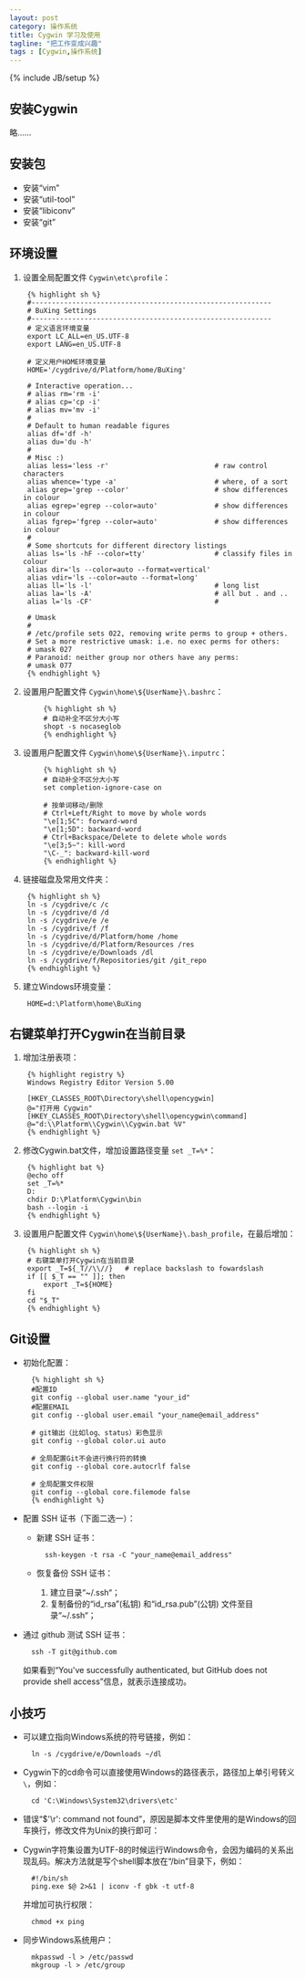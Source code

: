 ```yaml
---
layout: post
category: 操作系统
title: Cygwin 学习及使用
tagline: "把工作变成兴趣"
tags : [Cygwin,操作系统]
---
```

{% include JB/setup %}

安装Cygwin
----------

略……

安装包
------

* 安装“vim”
* 安装“util-tool”
* 安装“libiconv”
* 安装“git”

环境设置
--------

1. 设置全局配置文件 `Cygwin\etc\profile`：

        {% highlight sh %}
        #-----------------------------------------------------------
        # BuXing Settings
        #-----------------------------------------------------------
        # 定义语言环境变量
        export LC_ALL=en_US.UTF-8
        export LANG=en_US.UTF-8

        # 定义用户HOME环境变量
        HOME='/cygdrive/d/Platform/home/BuXing'

        # Interactive operation...
        # alias rm='rm -i'
        # alias cp='cp -i'
        # alias mv='mv -i'
        #
        # Default to human readable figures
        alias df='df -h'
        alias du='du -h'
        #
        # Misc :)
        alias less='less -r'                          # raw control characters
        alias whence='type -a'                        # where, of a sort
        alias grep='grep --color'                     # show differences in colour
        alias egrep='egrep --color=auto'              # show differences in colour
        alias fgrep='fgrep --color=auto'              # show differences in colour
        #
        # Some shortcuts for different directory listings
        alias ls='ls -hF --color=tty'                 # classify files in colour
        alias dir='ls --color=auto --format=vertical'
        alias vdir='ls --color=auto --format=long'
        alias ll='ls -l'                              # long list
        alias la='ls -A'                              # all but . and ..
        alias l='ls -CF'                              #

        # Umask
        #
        # /etc/profile sets 022, removing write perms to group + others.
        # Set a more restrictive umask: i.e. no exec perms for others:
        # umask 027
        # Paranoid: neither group nor others have any perms:
        # umask 077
        {% endhighlight %}

2. 设置用户配置文件 `Cygwin\home\${UserName}\.bashrc`：

            {% highlight sh %}
            # 自动补全不区分大小写
            shopt -s nocaseglob
            {% endhighlight %}

3. 设置用户配置文件 `Cygwin\home\${UserName}\.inputrc`：

            {% highlight sh %}
            # 自动补全不区分大小写
            set completion-ignore-case on

            # 按单词移动/删除
            # Ctrl+Left/Right to move by whole words
            "\e[1;5C": forward-word
            "\e[1;5D": backward-word
            # Ctrl+Backspace/Delete to delete whole words
            "\e[3;5~": kill-word
            "\C-_": backward-kill-word
            {% endhighlight %}

4. 链接磁盘及常用文件夹：

        {% highlight sh %}
        ln -s /cygdrive/c /c
        ln -s /cygdrive/d /d
        ln -s /cygdrive/e /e
        ln -s /cygdrive/f /f
        ln -s /cygdrive/d/Platform/home /home
        ln -s /cygdrive/d/Platform/Resources /res
        ln -s /cygdrive/e/Downloads /dl
        ln -s /cygdrive/f/Repositories/git /git_repo
        {% endhighlight %}

5. 建立Windows环境变量：

        HOME=d:\Platform\home\BuXing

右键菜单打开Cygwin在当前目录
---------------------------

1. 增加注册表项：

        {% highlight registry %}
        Windows Registry Editor Version 5.00

        [HKEY_CLASSES_ROOT\Directory\shell\opencygwin]
        @="打开用 Cygwin"
        [HKEY_CLASSES_ROOT\Directory\shell\opencygwin\command]
        @="d:\\Platform\\Cygwin\\Cygwin.bat %V"
        {% endhighlight %}

2. 修改Cygwin.bat文件，增加设置路径变量 `set _T=%*`：

        {% highlight bat %}
        @echo off
        set _T=%*
        D:
        chdir D:\Platform\Cygwin\bin
        bash --login -i
        {% endhighlight %}

3. 设置用户配置文件 `Cygwin\home\${UserName}\.bash_profile`，在最后增加：

        {% highlight sh %}
        # 右键菜单打开Cygwin在当前目录
        export _T=${_T//\\//}   # replace backslash to fowardslash
        if [[ $_T == "" ]]; then
            export _T=${HOME}
        fi
        cd "$_T"
        {% endhighlight %}

Git设置
--------

* 初始化配置：

        {% highlight sh %}
        #配置ID
        git config --global user.name "your_id"
        #配置EMAIL
        git config --global user.email "your_name@email_address"

        # git输出（比如log、status）彩色显示
        git config --global color.ui auto

        # 全局配置Git不会进行换行符的转换
        git config --global core.autocrlf false

        # 全局配置文件权限
        git config --global core.filemode false
        {% endhighlight %}

* 配置 SSH 证书（下面二选一）：

    * 新建 SSH 证书：

            ssh-keygen -t rsa -C "your_name@email_address"

    * 恢复备份 SSH 证书：

        1. 建立目录“~/.ssh“；
        2. 复制备份的“id_rsa”(私钥) 和“id_rsa.pub”(公钥) 文件至目录“~/.ssh“；

* 通过 github 测试 SSH 证书：

        ssh -T git@github.com

    如果看到“You've successfully authenticated, but GitHub does not provide shell access”信息，就表示连接成功。

小技巧
------

* 可以建立指向Windows系统的符号链接，例如：

        ln -s /cygdrive/e/Downloads ~/dl

* Cygwin下的cd命令可以直接使用Windows的路径表示，路径加上单引号转义 `\`，例如：

        cd 'C:\Windows\System32\drivers\etc'

*  错误“$'\r': command not found”，原因是脚本文件里使用的是Windows的回车换行，修改文件为Unix的换行即可：

* Cygwin字符集设置为UTF-8的时候运行Windows命令，会因为编码的关系出现乱码。解决方法就是写个shell脚本放在“/bin”目录下，例如：

        #!/bin/sh
        ping.exe $@ 2>&1 | iconv -f gbk -t utf-8

    并增加可执行权限：

        chmod +x ping

* 同步Windows系统用户：

        mkpasswd -l > /etc/passwd
        mkgroup -l > /etc/group




